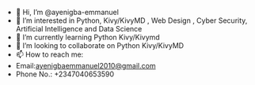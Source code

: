 - 👋 Hi, I’m @ayenigba-emmanuel
- 👀 I’m interested in Python, Kivy/KivyMD , Web Design , Cyber Security, Artificial Intelligence and Data Science
- 🌱 I’m currently learning Python Kivy/Kivymd
- 💞️ I’m looking to collaborate on Python Kivy/KivyMD
- 📫 How to reach me:
- Email:ayenigbaemmanuel2010@gmail.com
- Phone No.: +2347040653590

<!---
ayenigba-emmanuel/ayenigba-emmanuel is a ✨ special ✨ repository because its `README.md` (this file) appears on your GitHub profile.
You can click the Preview link to take a look at your changes.
---
